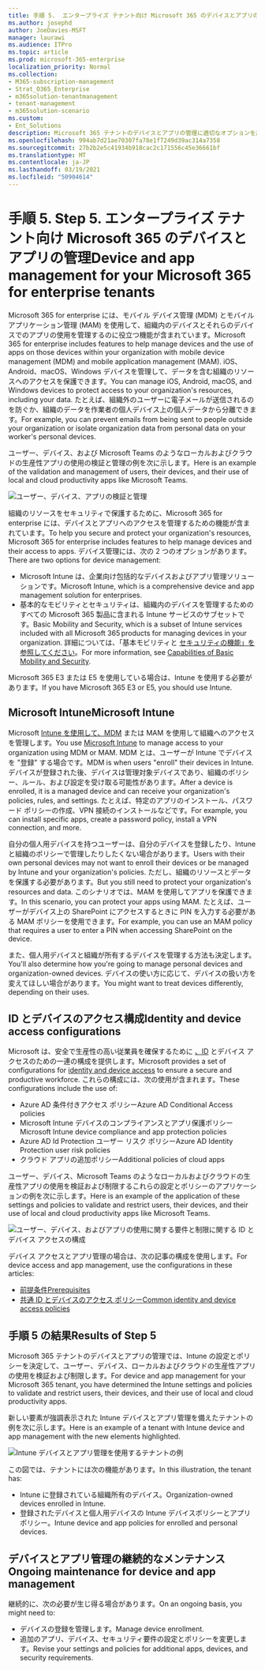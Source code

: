 ```yaml
---
title: 手順 5.  エンタープライズ テナント向け Microsoft 365 のデバイスとアプリの管理
ms.author: josephd
author: JoeDavies-MSFT
manager: laurawi
ms.audience: ITPro
ms.topic: article
ms.prod: microsoft-365-enterprise
localization_priority: Normal
ms.collection:
- M365-subscription-management
- Strat_O365_Enterprise
- m365solution-tenantmanagement
- tenant-management
- m365solution-scenario
ms.custom:
- Ent_Solutions
description: Microsoft 365 テナントのデバイスとアプリの管理に適切なオプションを展開します。
ms.openlocfilehash: 994ab7d21ae70307fa78e1f7249d39ac314a7358
ms.sourcegitcommit: 27b2b2e5c41934b918cac2c171556c45e36661bf
ms.translationtype: MT
ms.contentlocale: ja-JP
ms.lasthandoff: 03/19/2021
ms.locfileid: "50904614"
---
```

# <a name="step-5-device-and-app-management-for-your-microsoft-365-for-enterprise-tenants"></a><span data-ttu-id="88b3c-104">手順 5. </span><span class="sxs-lookup"><span data-stu-id="88b3c-104">Step 5.</span></span> <span data-ttu-id="88b3c-105">エンタープライズ テナント向け Microsoft 365 のデバイスとアプリの管理</span><span class="sxs-lookup"><span data-stu-id="88b3c-105">Device and app management for your Microsoft 365 for enterprise tenants</span></span>

<span data-ttu-id="88b3c-106">Microsoft 365 for enterprise には、モバイル デバイス管理 (MDM) とモバイル アプリケーション管理 (MAM) を使用して、組織内のデバイスとそれらのデバイスでのアプリの使用を管理するのに役立つ機能が含まれています。</span><span class="sxs-lookup"><span data-stu-id="88b3c-106">Microsoft 365 for enterprise includes features to help manage devices and the use of apps on those devices within your organization with mobile device management (MDM) and mobile application management (MAM).</span></span> <span data-ttu-id="88b3c-107">iOS、Android、macOS、Windows デバイスを管理して、データを含む組織のリソースへのアクセスを保護できます。</span><span class="sxs-lookup"><span data-stu-id="88b3c-107">You can manage iOS, Android, macOS, and Windows devices to protect access to your organization's resources, including your data.</span></span> <span data-ttu-id="88b3c-108">たとえば、組織外のユーザーに電子メールが送信されるのを防ぐか、組織のデータを作業者の個人デバイス上の個人データから分離できます。</span><span class="sxs-lookup"><span data-stu-id="88b3c-108">For example, you can prevent emails from being sent to people outside your organization or isolate organization data from personal data on your worker's personal devices.</span></span>

<span data-ttu-id="88b3c-109">ユーザー、デバイス、および Microsoft Teams のようなローカルおよびクラウドの生産性アプリの使用の検証と管理の例を次に示します。</span><span class="sxs-lookup"><span data-stu-id="88b3c-109">Here is an example of the validation and management of users, their devices, and their use of local and cloud productivity apps like Microsoft Teams.</span></span>

![ユーザー、デバイス、アプリの検証と管理](../media/tenant-management-overview/tenant-management-device-app-mgmt.png)

<span data-ttu-id="88b3c-111">組織のリソースをセキュリティで保護するために、Microsoft 365 for enterprise には、デバイスとアプリへのアクセスを管理するための機能が含まれています。</span><span class="sxs-lookup"><span data-stu-id="88b3c-111">To help you secure and protect your organization's resources, Microsoft 365 for enterprise includes features to help manage devices and their access to apps.</span></span> <span data-ttu-id="88b3c-112">デバイス管理には、次の 2 つのオプションがあります。</span><span class="sxs-lookup"><span data-stu-id="88b3c-112">There are two options for device management:</span></span>

- <span data-ttu-id="88b3c-113">Microsoft Intune は、企業向け包括的なデバイスおよびアプリ管理ソリューションです。</span><span class="sxs-lookup"><span data-stu-id="88b3c-113">Microsoft Intune, which is a comprehensive device and app management solution for enterprises.</span></span>
- <span data-ttu-id="88b3c-114">基本的なモビリティとセキュリティは、組織内のデバイスを管理するためのすべての Microsoft 365 製品に含まれる Intune サービスのサブセットです。</span><span class="sxs-lookup"><span data-stu-id="88b3c-114">Basic Mobility and Security, which is a subset of Intune services included with all Microsoft 365 products for managing devices in your organization.</span></span> <span data-ttu-id="88b3c-115">詳細については、「基本モビリティと [セキュリティの機能」を参照してください](../admin/basic-mobility-security/capabilities.md)。</span><span class="sxs-lookup"><span data-stu-id="88b3c-115">For more information, see [Capabilities of Basic Mobility and Security](../admin/basic-mobility-security/capabilities.md).</span></span>

<span data-ttu-id="88b3c-116">Microsoft 365 E3 または E5 を使用している場合は、Intune を使用する必要があります。</span><span class="sxs-lookup"><span data-stu-id="88b3c-116">If you have Microsoft 365 E3 or E5, you should use Intune.</span></span>

## <a name="microsoft-intune"></a><span data-ttu-id="88b3c-117">Microsoft Intune</span><span class="sxs-lookup"><span data-stu-id="88b3c-117">Microsoft Intune</span></span>

<span data-ttu-id="88b3c-118">Microsoft [Intune を使用して、MDM](/mem/intune/fundamentals/planning-guide) または MAM を使用して組織へのアクセスを管理します。</span><span class="sxs-lookup"><span data-stu-id="88b3c-118">You use [Microsoft Intune](/mem/intune/fundamentals/planning-guide) to manage access to your organization using MDM or MAM.</span></span> <span data-ttu-id="88b3c-119">MDM とは、ユーザーが Intune でデバイスを "登録" する場合です。</span><span class="sxs-lookup"><span data-stu-id="88b3c-119">MDM is when users "enroll" their devices in Intune.</span></span> <span data-ttu-id="88b3c-120">デバイスが登録された後、デバイスは管理対象デバイスであり、組織のポリシー、ルール、および設定を受け取る可能性があります。</span><span class="sxs-lookup"><span data-stu-id="88b3c-120">After a device is enrolled, it is a managed device and can receive your organization's  policies, rules, and settings.</span></span> <span data-ttu-id="88b3c-121">たとえば、特定のアプリのインストール、パスワード ポリシーの作成、VPN 接続のインストールなどです。</span><span class="sxs-lookup"><span data-stu-id="88b3c-121">For example, you can install specific apps, create a password policy, install a VPN connection, and more.</span></span>

<span data-ttu-id="88b3c-122">自分の個人用デバイスを持つユーザーは、自分のデバイスを登録したり、Intune と組織のポリシーで管理したりしたくない場合があります。</span><span class="sxs-lookup"><span data-stu-id="88b3c-122">Users with their own personal devices may not want to enroll their devices or be managed by Intune and your organization's policies.</span></span> <span data-ttu-id="88b3c-123">ただし、組織のリソースとデータを保護する必要があります。</span><span class="sxs-lookup"><span data-stu-id="88b3c-123">But you still need to protect your organization's resources and data.</span></span> <span data-ttu-id="88b3c-124">このシナリオでは、MAM を使用してアプリを保護できます。</span><span class="sxs-lookup"><span data-stu-id="88b3c-124">In this scenario, you can protect your apps using MAM.</span></span> <span data-ttu-id="88b3c-125">たとえば、ユーザーがデバイス上の SharePoint にアクセスするときに PIN を入力する必要がある MAM ポリシーを使用できます。</span><span class="sxs-lookup"><span data-stu-id="88b3c-125">For example, you can use an MAM policy that requires a user to enter a PIN when accessing SharePoint on the device.</span></span>

<span data-ttu-id="88b3c-126">また、個人用デバイスと組織が所有するデバイスを管理する方法も決定します。</span><span class="sxs-lookup"><span data-stu-id="88b3c-126">You'll also determine how you're going to manage personal devices and organization-owned devices.</span></span> <span data-ttu-id="88b3c-127">デバイスの使い方に応じて、デバイスの扱い方を変えてほしい場合があります。</span><span class="sxs-lookup"><span data-stu-id="88b3c-127">You might want to treat devices differently, depending on their uses.</span></span>

## <a name="identity-and-device-access-configurations"></a><span data-ttu-id="88b3c-128">ID とデバイスのアクセス構成</span><span class="sxs-lookup"><span data-stu-id="88b3c-128">Identity and device access configurations</span></span>

<span data-ttu-id="88b3c-129">Microsoft は、安全で生産性の高い従業員を確保するために [、ID](../security/office-365-security/microsoft-365-policies-configurations.md) とデバイス アクセスのための一連の構成を提供します。</span><span class="sxs-lookup"><span data-stu-id="88b3c-129">Microsoft provides a set of configurations for [identity and device access](../security/office-365-security/microsoft-365-policies-configurations.md) to ensure a secure and productive workforce.</span></span> <span data-ttu-id="88b3c-130">これらの構成には、次の使用が含まれます。</span><span class="sxs-lookup"><span data-stu-id="88b3c-130">These configurations include the use of:</span></span>

- <span data-ttu-id="88b3c-131">Azure AD 条件付きアクセス ポリシー</span><span class="sxs-lookup"><span data-stu-id="88b3c-131">Azure AD Conditional Access policies</span></span>
- <span data-ttu-id="88b3c-132">Microsoft Intune デバイスのコンプライアンスとアプリ保護ポリシー</span><span class="sxs-lookup"><span data-stu-id="88b3c-132">Microsoft Intune device compliance and app protection policies</span></span>
- <span data-ttu-id="88b3c-133">Azure AD Id Protection ユーザー リスク ポリシー</span><span class="sxs-lookup"><span data-stu-id="88b3c-133">Azure AD Identity Protection user risk policies</span></span>
- <span data-ttu-id="88b3c-134">クラウド アプリの追加ポリシー</span><span class="sxs-lookup"><span data-stu-id="88b3c-134">Additional policies of cloud apps</span></span>

<span data-ttu-id="88b3c-135">ユーザー、デバイス、Microsoft Teams のようなローカルおよびクラウドの生産性アプリの使用を検証および制限するこれらの設定とポリシーのアプリケーションの例を次に示します。</span><span class="sxs-lookup"><span data-stu-id="88b3c-135">Here is an example of the application of these settings and policies to validate and restrict users, their devices, and their use of local and cloud productivity apps like Microsoft Teams.</span></span>

![ユーザー、デバイス、およびアプリの使用に関する要件と制限に関する ID とデバイス アクセスの構成](../media/tenant-management-overview/tenant-management-device-app-mgmt-golden-config.png)

<span data-ttu-id="88b3c-137">デバイス アクセスとアプリ管理の場合は、次の記事の構成を使用します。</span><span class="sxs-lookup"><span data-stu-id="88b3c-137">For device access and app management, use the configurations in these articles:</span></span>

- [<span data-ttu-id="88b3c-138">前提条件</span><span class="sxs-lookup"><span data-stu-id="88b3c-138">Prerequisites</span></span>](../security/office-365-security/identity-access-prerequisites.md)
- [<span data-ttu-id="88b3c-139">共通 ID とデバイスのアクセス ポリシー</span><span class="sxs-lookup"><span data-stu-id="88b3c-139">Common identity and device access policies</span></span>](../security/office-365-security/identity-access-policies.md)

## <a name="results-of-step-5"></a><span data-ttu-id="88b3c-140">手順 5 の結果</span><span class="sxs-lookup"><span data-stu-id="88b3c-140">Results of Step 5</span></span>

<span data-ttu-id="88b3c-141">Microsoft 365 テナントのデバイスとアプリの管理では、Intune の設定とポリシーを決定して、ユーザー、デバイス、ローカルおよびクラウドの生産性アプリの使用を検証および制限します。</span><span class="sxs-lookup"><span data-stu-id="88b3c-141">For device and app management for your Microsoft 365 tenant, you have determined the Intune settings and policies to validate and restrict users, their devices, and their use of local and cloud productivity apps.</span></span>

<span data-ttu-id="88b3c-142">新しい要素が強調表示された Intune デバイスとアプリ管理を備えたテナントの例を次に示します。</span><span class="sxs-lookup"><span data-stu-id="88b3c-142">Here is an example of a tenant with Intune device and app management with the new elements highlighted.</span></span>

![Intune デバイスとアプリ管理を使用するテナントの例](../media/tenant-management-overview/tenant-management-tenant-build-step5.png)

<span data-ttu-id="88b3c-144">この図では、テナントには次の機能があります。</span><span class="sxs-lookup"><span data-stu-id="88b3c-144">In this illustration, the tenant has:</span></span>

- <span data-ttu-id="88b3c-145">Intune に登録されている組織所有のデバイス。</span><span class="sxs-lookup"><span data-stu-id="88b3c-145">Organization-owned devices enrolled in Intune.</span></span>
- <span data-ttu-id="88b3c-146">登録されたデバイスと個人用デバイスの Intune デバイスポリシーとアプリ ポリシー。</span><span class="sxs-lookup"><span data-stu-id="88b3c-146">Intune device and app policies for enrolled and personal devices.</span></span>

## <a name="ongoing-maintenance-for-device-and-app-management"></a><span data-ttu-id="88b3c-147">デバイスとアプリ管理の継続的なメンテナンス</span><span class="sxs-lookup"><span data-stu-id="88b3c-147">Ongoing maintenance for device and app management</span></span>

<span data-ttu-id="88b3c-148">継続的に、次の必要が生じ得る場合があります。</span><span class="sxs-lookup"><span data-stu-id="88b3c-148">On an ongoing basis, you might need to:</span></span> 

- <span data-ttu-id="88b3c-149">デバイスの登録を管理します。</span><span class="sxs-lookup"><span data-stu-id="88b3c-149">Manage device enrollment.</span></span>
- <span data-ttu-id="88b3c-150">追加のアプリ、デバイス、セキュリティ要件の設定とポリシーを変更します。</span><span class="sxs-lookup"><span data-stu-id="88b3c-150">Revise your settings and policies for additional apps, devices, and security requirements.</span></span>